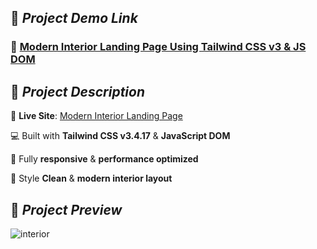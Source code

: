 ## 🚀 *Project Demo Link*

### 🔗 [Modern Interior Landing Page Using Tailwind CSS v3 & JS DOM](https://tailwind-interior.netlify.app/)

## 🌟 *Project Description*

🎯 **Live Site**: [Modern Interior Landing Page](https://tailwind-interior.netlify.app/)

💻 Built with **Tailwind CSS v3.4.17** & **JavaScript DOM**

📱 Fully **responsive** & **performance optimized** 

🎨 Style **Clean** & **modern interior layout**

## 📸 *Project Preview*

![interior](https://github.com/user-attachments/assets/06e2dafe-5919-4b10-9bb8-72a65ff8708d)
